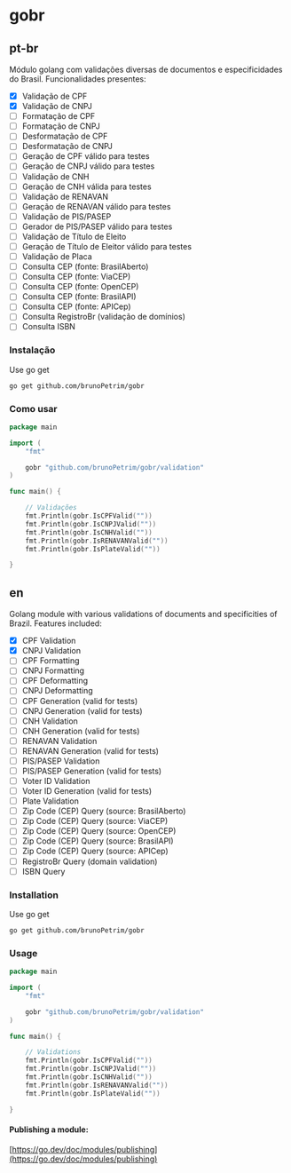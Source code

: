 # gobr

## pt-br
Módulo golang com validações diversas de documentos e especificidades do Brasil. Funcionalidades presentes:

- [x] Validação de CPF
- [x] Validação de CNPJ
- [ ] Formatação de CPF
- [ ] Formatação de CNPJ
- [ ] Desformatação de CPF
- [ ] Desformatação de CNPJ
- [ ] Geração de CPF válido para testes
- [ ] Geração de CNPJ válido para testes
- [ ] Validação de CNH
- [ ] Geração de CNH válida para testes
- [ ] Validação de RENAVAN
- [ ] Geração de RENAVAN válido para testes
- [ ] Validação de PIS/PASEP
- [ ] Gerador de PIS/PASEP válido para testes
- [ ] Validação de Título de Eleito
- [ ] Geração de Título de Eleitor válido para testes
- [ ] Validação de Placa
- [ ] Consulta CEP (fonte: BrasilAberto)
- [ ] Consulta CEP (fonte: ViaCEP)
- [ ] Consulta CEP (fonte: OpenCEP)
- [ ] Consulta CEP (fonte: BrasilAPI)
- [ ] Consulta CEP (fonte: APICep)
- [ ] Consulta RegistroBr (validação de domínios)
- [ ] Consulta ISBN

### Instalação

Use go get
```sh
go get github.com/brunoPetrim/gobr
```

### Como usar

```go
package main

import (
	"fmt"

	gobr "github.com/brunoPetrim/gobr/validation"
)

func main() {

	// Validações
	fmt.Println(gobr.IsCPFValid(""))
	fmt.Println(gobr.IsCNPJValid(""))
	fmt.Println(gobr.IsCNHValid(""))
	fmt.Println(gobr.IsRENAVANValid(""))
	fmt.Println(gobr.IsPlateValid(""))

}
```

## en
Golang module with various validations of documents and specificities of Brazil. Features included:

- [x] CPF Validation
- [x] CNPJ Validation
- [ ] CPF Formatting
- [ ] CNPJ Formatting
- [ ] CPF Deformatting
- [ ] CNPJ Deformatting
- [ ] CPF Generation (valid for tests)
- [ ] CNPJ Generation (valid for tests)
- [ ] CNH Validation
- [ ] CNH Generation (valid for tests)
- [ ] RENAVAN Validation
- [ ] RENAVAN Generation (valid for tests)
- [ ] PIS/PASEP Validation
- [ ] PIS/PASEP Generation (valid for tests)
- [ ] Voter ID Validation
- [ ] Voter ID Generation (valid for tests)
- [ ] Plate Validation
- [ ] Zip Code (CEP) Query (source: BrasilAberto)
- [ ] Zip Code (CEP) Query (source: ViaCEP)
- [ ] Zip Code (CEP) Query (source: OpenCEP)
- [ ] Zip Code (CEP) Query (source: BrasilAPI)
- [ ] Zip Code (CEP) Query (source: APICep)
- [ ] RegistroBr Query (domain validation)
- [ ] ISBN Query

### Installation

Use go get
```sh
go get github.com/brunoPetrim/gobr
```

### Usage

```go
package main

import (
	"fmt"

	gobr "github.com/brunoPetrim/gobr/validation"
)

func main() {

	// Validations
	fmt.Println(gobr.IsCPFValid(""))
	fmt.Println(gobr.IsCNPJValid(""))
	fmt.Println(gobr.IsCNHValid(""))
	fmt.Println(gobr.IsRENAVANValid(""))
	fmt.Println(gobr.IsPlateValid(""))

}
```

#### Publishing a module:
[https://go.dev/doc/modules/publishing](https://go.dev/doc/modules/publishing)
